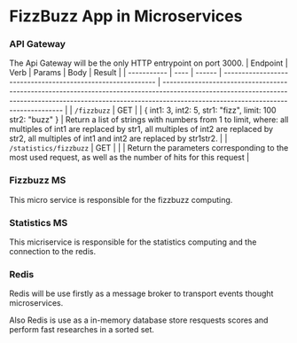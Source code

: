 # FizzBuzz App in Microservices

### API Gateway

The Api Gateway will be the only HTTP entrypoint on port 3000.
| Endpoint | Verb | Params | Body | Result |
| ----------- | ---- | ------ | ----------------------------------------------------------- | -------------------------------------------------------------------------------------------------------------------------------------------------------------------------------------------------------------- |
| `/fizzbuzz` | GET | | { int1: 3, int2: 5, str1: "fizz", limit: 100 str2: "buzz" } | Return a list of strings with numbers from 1 to limit, where: all multiples of int1 are replaced by str1, all multiples of int2 are replaced by str2, all multiples of int1 and int2 are replaced by str1str2. |
| `/statistics/fizzbuzz` | GET | | | Return the parameters corresponding to the most used request, as well as the number of hits for this request |

### Fizzbuzz MS

This micro service is responsible for the fizzbuzz computing.

### Statistics MS

This micriservice is responsible for the statistics computing and the connection to the redis.

### Redis

Redis will be use firstly as a message broker to transport events thought microservices.

Also Redis is use as a in-memory database store resquests scores and perform fast researches in a sorted set.

